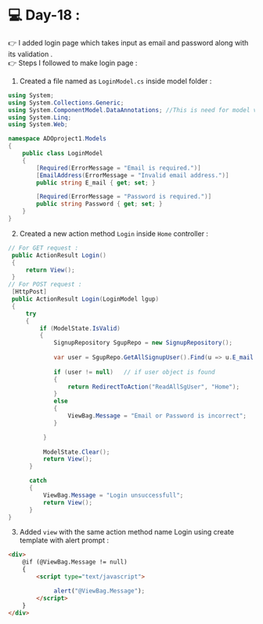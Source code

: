 # :computer: Day-18 :
:point_right: I added login page which takes input as email and password along with its validation . <br>
:point_right: Steps I followed to make login page :
1. Created a file named as `LoginModel.cs` inside model folder :
```C#
using System;
using System.Collections.Generic;
using System.ComponentModel.DataAnnotations; //This is need for model validation check
using System.Linq;
using System.Web;

namespace ADOproject1.Models
{
    public class LoginModel
    {
        [Required(ErrorMessage = "Email is required.")]
        [EmailAddress(ErrorMessage = "Invalid email address.")]
        public string E_mail { get; set; }

        [Required(ErrorMessage = "Password is required.")]
        public string Password { get; set; }
    }
}
```
2. Created a new action method `Login` inside `Home` controller :
```C#
// For GET request :
 public ActionResult Login()
 {
     return View();
 }
// For POST request :
 [HttpPost]
 public ActionResult Login(LoginModel lgup)
 {
     try 
     {
         if (ModelState.IsValid)
         {
             SignupRepository SgupRepo = new SignupRepository();
                    
             var user = SgupRepo.GetAllSignupUser().Find(u => u.E_mail == lgup.E_mail && u.Password == lgup.Password); // Check whether the email and its corrosponding
                                                                                                                          password is correct .
             if (user != null)   // if user object is found
             {
                 return RedirectToAction("ReadAllSgUser", "Home");
             }
             else
             {
                 ViewBag.Message = "Email or Password is incorrect";
             }

          }
               
          ModelState.Clear();
          return View();
      }

      catch
      {
          ViewBag.Message = "Login unsuccessfull";
          return View();
      }            
}

```
3. Added `view` with the same action method name Login using create template with alert prompt :
``` HTML
<div>
    @if (@ViewBag.Message != null)
    {
        <script type="text/javascript">

             alert("@ViewBag.Message");
        </script>
    }
</div>
```


 
